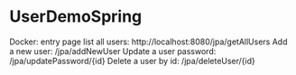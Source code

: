 # UserDemoSpring
Docker:
entry page list all users: http://localhost:8080/jpa/getAllUsers
Add a new user: /jpa/addNewUser
Update a user password: /jpa/updatePassword/{id}
Delete a user by id: /jpa/deleteUser/{id}

